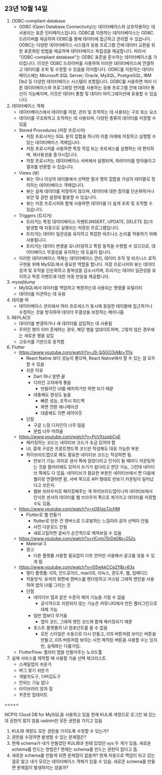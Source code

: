 ## 23년 10월 14일

1. ODBC-compliant database
    - ODBC (Open Database Connectivity)는 데이터베이스와 상호작용하는 데 사용되는 표준 인터페이스입니다. ODBC를 지원하는 데이터베이스는 ODBC 드라이버를 제공하여 ODBC를 통해 데이터에 접근하고 관리할 수 있습니다. ODBC는 다양한 데이터베이스 시스템과 응용 프로그램 간에 데이터 교환을 위한 표준화된 방법을 제공하며 데이터베이스 독립성을 제공합니다. 따라서 "ODBC-compliant database"는 ODBC 표준을 준수하는 데이터베이스를 가리킵니다. 이것은 ODBC 드라이버를 사용하여 이러한 데이터베이스에 연결하고 데이터를 조회 및 수정할 수 있음을 의미합니다. ODBC를 지원하는 데이터베이스에는 Microsoft SQL Server, Oracle, MySQL, PostgreSQL, IBM Db2 등 다양한 데이터베이스 시스템이 포함됩니다. ODBC를 사용하면 여러 다른 데이터베이스와 프로그래밍 언어를 사용하는 응용 프로그램 간에 데이터 통신이 가능해지며, 이것은 데이터 통합 및 데이터 마이그레이션에 유용할 수 있습니다.
2. 데이터베이스 객체
    - 데이터베이스에서 데이터를 저장, 관리 및 조작하는 데 사용되는 구조 또는 요소
    - 데이터를 구조화하고 조작하는 데 사용되며, 다양한 종류의 데이터를 저장할 수 있음
    - Stored Procedures (저장 프로시저)
        - 저장 프로시저는 SQL 문의 집합을 하나의 이름 아래에 저장하고 실행할 수 있는 데이터베이스 객체입니다.
        - 저장 프로시저를 사용하면 특정 작업 또는 프로세스를 실행하는 데 편리하며, 재사용성을 증가시킵니다.
        - 저장 프로시저는 데이터베이스 서버에서 실행되며, 파라미터를 받아들이고 결과를 반환할 수 있습니다.
    - Views (뷰)
        - 뷰는 하나 이상의 테이블에서 선택한 열과 행의 집합을 가상의 테이블로 정의하는 데이터베이스 객체입니다.
        - 뷰는 실제 데이터를 저장하지 않으며, 데이터에 대한 질의를 단순화하거나 보안 및 권한 설정에 활용할 수 있습니다.
        - 뷰는 저장 프로시저와 함께 사용하면 데이터를 더 쉽게 조회 및 조작할 수 있습니다.
    - Triggers (트리거)
        - 트리거는 특정 데이터베이스 이벤트(INSERT, UPDATE, DELETE 등)가 발생할 때 자동으로 실행되는 저장된 프로그램입니다.
        - 트리거는 데이터 일관성을 유지하고 복잡한 비즈니스 논리를 적용하기 위해 사용됩니다.
        - 트리거는 데이터 변경을 모니터링하고 특정 동작을 수행할 수 있으므로, 데이터베이스 무결성을 유지하는 데 도움이 됩니다.
    - 이러한 데이터베이스 객체는 데이터베이스 관리, 데이터 조작 및 비즈니스 로직 구현을 위해 MySQL에서 중요한 역할을 합니다. 저장 프로시저와 뷰는 데이터 검색 및 조작을 단순화하고 중복성을 감소시키며, 트리거는 데이터 일관성을 유지하고 특정 이벤트에 대한 자동 반응을 제공합니다.
3. mysqldump
    - MySQL에서 데이터를 백업하고 복원하는데 사용되는 명령줄 유틸리티
    - 데이터를 이관하는 데 유용
4. 테이블 락
    - 데이터베이스 관리에서 여러 프로세스가 동시에 동일한 테이블에 접근하거나 수정하는 것을 방지하여 데이터 무결성을 보장하는 메커니즘
5. REPLACE
    - 데이터를 변경하거나 새 데이터를 삽입하는 데 사용됨
    - 주어진 행이 이미 존재하는 경우, 해당 행을 업데이트하며, 그렇지 않은 경우에는 새로운 행을 삽입
    - 고유키를 기반으로 동작함
6. Flutter
    - https://www.youtube.com/watch?v=JS-Si5GO3iA&t=111s
        - React Native 보다 성능이 좋으며, React Native에서 할 수 있는 걸 모두 할 수 있음
        - 쉬운 이유
            - Dart 하나 알면 끝
            - 디자인 고자에게 좋음
                - 만들어진 UI를 배치하기만 하면 되기 때문
            - 대충해도 완성도 높음
                - 빠른 성능, 조작시 피드백
                - 화면 전환 애니메이션
                - 대충해도 이쁜 레이아웃
        - 단점
            - 구글 느낌 디자인이 너무 많음
            - 문법 너무 어려움
    - https://www.youtube.com/watch?v=PcVXszpbCoE   
        - 패키징하는 코드는 네이티브 코드가 조금 있어야 함
        - UI, 결제 구성은 프론트엔드쪽 코드만 작성해도 대응 가능한 부분
        - 하이브리드앱으로 해도 필요한 네이티브 코드는 작성하면 됨.
            - 만보기 기능: 자이로 센서 쪽에 걸었다라고 인식이 될 때마다 카운팅하는 것을 플러터에도 있어서 쓰기가 쉽다라고 판단 가능, 그런데 네이티브 쪽에도 다 있음. 네이티브가 필요한 부분은 네이티브에서 짠 다음에 웹이랑 연결하면 됨. 서버 쪽으로 API 형태로 만보기 카운팅이 일어났다고 쏘든지.
            - 웹뷰 브라우저로 패키징해주는 게 하이브리드앱이니까 네이티브에서 인식한 센서의 데이터를 웹 브라우저 쪽으로 쏴가지고 데이터를 저장할 수도 있음.
    - https://www.youtube.com/watch?v=sOEIgz7JcHM
        - Flutter로 웹 만들기
            - flutter로 만든 건 캔버스로 드로윙하는 느낌이라 글자 선택이 안됨
            - 사진 다운로드 안됨
            - 새로고침하면 글씨가 순간적으로 깨져보일 수 있음
    - https://www.youtube.com/watch?v=rICym75rDe0&t=252s
        - Material 3
        - 광고
            - 다른 플랫폼 사용할 필요없이 다트 언어만 사용해서 광고를 넣을 수 있게 됨
    - https://www.youtube.com/watch?v=l05wkkCCe2Y&t=63s
        - 멀티 플랫폼: iOS, 안드로이드, macOS, 리눅스, 윈도우, 웹, 임베디드
        - 작동방식: 유저의 화면에 캔버스를 렌더링하고 커스텀 그래픽 엔진을 사용하여 앱의 UI를 그리는 것
        - 단점
            - 네이티브 앱과 같은 수준의 제어 기능을 가질 수 없음
                - 공식적으로 지원되지 않는 기능은 커뮤니티에서 만든 플러그인으로 대체 가능
            - 일반 앱보다 무거움
                - 앱이 코드, 그래픽 엔진 코드와 함께 패키징되기 때문
            - 호스트 플랫폼의 UI 컴포넌트를 쓸 수 없음
                - 모든 스타일은 수동으로 다시 만들고, iOS 버튼처럼 보이는 버튼을 만들고, iOS 버튼처럼 보이는 사전 제작된 버튼을 사용할 수는 있지만, 실제와는 다를거임.
    - FlutterFlow: 플러터 앱을 만들어주는 노코드툴
7. 실제 서비스를 제작할 때 사용할 기술 선택 체크리스트
    - 스케일업이 쉬운가
    - 버그 찾기 쉬운가
    - 개발자도구, 디버깅도구
    - 안되는 기능 없나
    - 라이브러리 양과 질
    - 꾸준한 업데이트

=====

NCP의 Cloud DB for MySQL을 사용하고 있음
현재 KULIB 계정으로 로그인 돼 있는데 권한이 많지 않음
radmin만 모든 권한을 가지고 있음

1. KULIB 계정도 모든 권한을 가지도록 수정할 수 있는가?
2. 권한을 수정하면 발생할 수 있는 문제점은?
3. 현재 schema가 내가 만들었던 KULIB과 원래 있었던 sys 두 개가 있음. 새로운 schema를 만드는 방법은? 현재는 schema를 만드는 권한이 없다고 뜸.
4. 새로운 schema를 만들게 되면 문제점이 없을까? 현재 자동으로 백업이 되고 있는 걸로 알고 내가 모르는 데이터베이스 객체가 있을 수 있음. 새로운 schema를 만들면 문제점이 발생하지는 않을까?